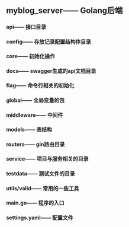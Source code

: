 ## myblog_server—— Golang后端
#### api—— 接口目录
#### config—— 存放记录配置结构体目录
#### core—— 初始化操作
#### docs—— swagger生成的api文档目录
#### flag—— 命令行相关的初始化
#### global—— 全局变量的包
#### middleware—— 中间件
#### models—— 表结构
#### routers—— gin路由目录
#### service—— 项目与服务相关的目录
#### testdata—— 测试文件的目录
#### utils/valid—— 常用的一些工具
#### main.go—— 程序的入口
#### settings.yaml—— 配置文件
